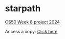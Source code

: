 # starpath
<a href="https://submit.cs50.io/users/janicemv/cs50/problems/2024/x/homepage">CS50 Week 8 project 2024</a>

Access a copy: <a href="https://janicemv.github.io/starpath/">Click here</a>

